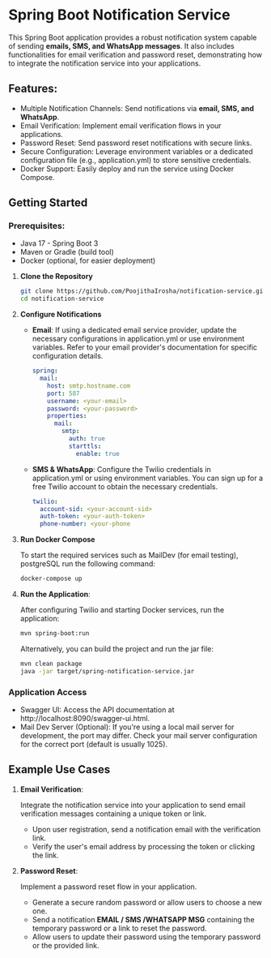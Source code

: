 # Spring Boot Notification Service

This Spring Boot application provides a robust notification system capable of sending **emails, SMS, and WhatsApp
messages**. It also includes functionalities for email verification and password reset, demonstrating how to integrate
the
notification service into your applications.

## Features:

- Multiple Notification Channels: Send notifications via **email, SMS, and WhatsApp**.
- Email Verification: Implement email verification flows in your applications.
- Password Reset: Send password reset notifications with secure links.
- Secure Configuration: Leverage environment variables or a dedicated configuration file (e.g., application.yml) to
  store sensitive credentials.
- Docker Support: Easily deploy and run the service using Docker Compose.

## Getting Started

### Prerequisites:

- Java 17 - Spring Boot 3
- Maven or Gradle (build tool)
- Docker (optional, for easier deployment)

1. **Clone the Repository**

    ```Bash
    git clone https://github.com/PoojithaIrosha/notification-service.git
    cd notification-service
    ```

2. **Configure Notifications**

    - **Email**: If using a dedicated email service provider, update the necessary configurations in application.yml or
      use environment variables. Refer to your email provider's documentation for specific configuration details.
        ```YAML
        spring:
          mail:
            host: smtp.hostname.com
            port: 587
            username: <your-email>
            password: <your-password>
            properties:
              mail:
                smtp:
                  auth: true
                  starttls:
                    enable: true
        ```

    - **SMS & WhatsApp**: Configure the Twilio credentials in application.yml or using environment variables. You can
      sign
      up for a free Twilio account to obtain the necessary credentials.

        ```YAML
        twilio:
          account-sid: <your-account-sid>
          auth-token: <your-auth-token>
          phone-number: <your-phone
        ```

3. **Run Docker Compose**

   To start the required services such as MailDev (for email testing), postgreSQL run the following command:
    ```Bash
    docker-compose up
    ```
4. **Run the Application**:

   After configuring Twilio and starting Docker services, run the application:

    ```Bash
    mvn spring-boot:run
    ```
   Alternatively, you can build the project and run the jar file:

    ```Bash
    mvn clean package
    java -jar target/spring-notification-service.jar
    ```

### Application Access

- Swagger UI: Access the API documentation at http://localhost:8090/swagger-ui.html.
- Mail Dev Server (Optional): If you're using a local mail server for development, the port may differ. Check your mail
  server configuration for the correct port (default is usually 1025).

## Example Use Cases

1. **Email Verification**:

   Integrate the notification service into your application to send email verification messages containing a unique
   token or link.

    - Upon user registration, send a notification email with the verification link.
    - Verify the user's email address by processing the token or clicking the link.


2. **Password Reset**:

   Implement a password reset flow in your application.

    - Generate a secure random password or allow users to choose a new one.
    - Send a notification **EMAIL / SMS /WHATSAPP MSG** containing the temporary password or a link to reset the
      password.
    - Allow users to update their password using the temporary password or the provided link.
